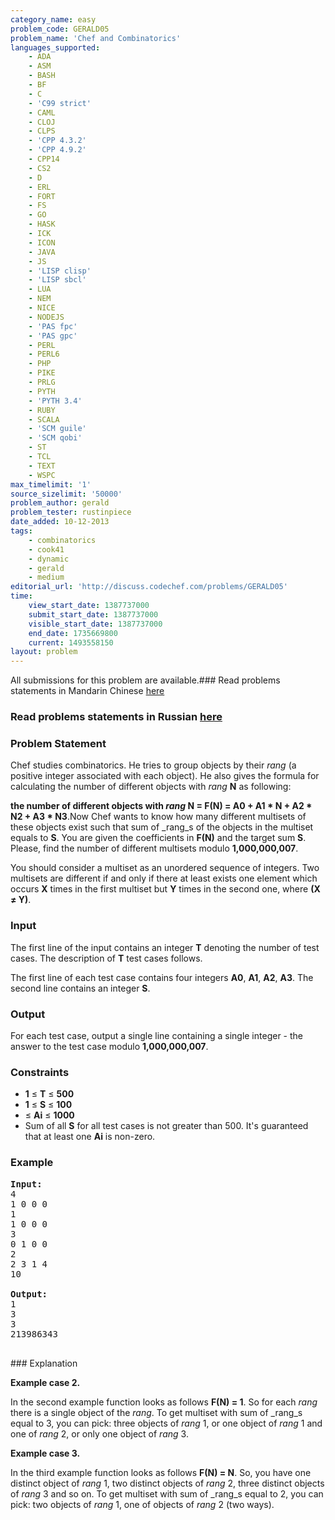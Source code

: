 ```yaml
---
category_name: easy
problem_code: GERALD05
problem_name: 'Chef and Combinatorics'
languages_supported:
    - ADA
    - ASM
    - BASH
    - BF
    - C
    - 'C99 strict'
    - CAML
    - CLOJ
    - CLPS
    - 'CPP 4.3.2'
    - 'CPP 4.9.2'
    - CPP14
    - CS2
    - D
    - ERL
    - FORT
    - FS
    - GO
    - HASK
    - ICK
    - ICON
    - JAVA
    - JS
    - 'LISP clisp'
    - 'LISP sbcl'
    - LUA
    - NEM
    - NICE
    - NODEJS
    - 'PAS fpc'
    - 'PAS gpc'
    - PERL
    - PERL6
    - PHP
    - PIKE
    - PRLG
    - PYTH
    - 'PYTH 3.4'
    - RUBY
    - SCALA
    - 'SCM guile'
    - 'SCM qobi'
    - ST
    - TCL
    - TEXT
    - WSPC
max_timelimit: '1'
source_sizelimit: '50000'
problem_author: gerald
problem_tester: rustinpiece
date_added: 10-12-2013
tags:
    - combinatorics
    - cook41
    - dynamic
    - gerald
    - medium
editorial_url: 'http://discuss.codechef.com/problems/GERALD05'
time:
    view_start_date: 1387737000
    submit_start_date: 1387737000
    visible_start_date: 1387737000
    end_date: 1735669800
    current: 1493558150
layout: problem
---
```

All submissions for this problem are available.###  Read problems statements in Mandarin Chinese [here](http://www.codechef.com/download/translated/COOK41/mandarin/GERALD05.pdf)

###  Read problems statements in Russian [here](http://www.codechef.com/download/translated/COOK41/russian/GERALD05.docx)

### Problem Statement

Chef studies combinatorics. He tries to group objects by their _rang_ (a positive integer associated with each object). He also gives the formula for calculating the number of different objects with _rang_ **N** as following:

**the number of different objects with _rang_ N = F(N) = A0 + A1 \* N + A2 \* N2 + A3 \* N3**.Now Chef wants to know how many different multisets of these objects exist such that sum of _rang_s of the objects in the multiset equals to **S**. You are given the coefficients in **F(N)** and the target sum **S**. Please, find the number of different multisets modulo **1,000,000,007**.

You should consider a multiset as an unordered sequence of integers. Two multisets are different if and only if there at least exists one element which occurs **X** times in the first multiset but **Y** times in the second one, where **(X ≠ Y)**.

### Input

The first line of the input contains an integer **T** denoting the number of test cases. The description of **T** test cases follows. 

The first line of each test case contains four integers **A0**, **A1**, **A2**, **A3**. The second line contains an integer **S**.

### Output

For each test case, output a single line containing a single integer - the answer to the test case modulo **1,000,000,007**.

### Constraints

- **1** ≤ **T** ≤ **500**
- **1** ≤ **S** ≤ **100**
- ≤ **Ai** ≤ **1000**
- Sum of all **S** for all test cases is not greater than 500. It's guaranteed that at least one **Ai** is non-zero.

### Example

<pre><b>Input:</b>
4
1 0 0 0
1
1 0 0 0
3
0 1 0 0
2
2 3 1 4
10

<b>Output:</b>
1
3
3
213986343

</pre>### Explanation
**Example case 2.** 

In the second example function looks as follows **F(N) = 1**. So for each _rang_ there is a single object of the _rang_. To get multiset with sum of _rang_s equal to 3, you can pick: three objects of _rang_ 1, or one object of _rang_ 1 and one of _rang_ 2, or only one object of _rang_ 3. 

**Example case 3.** 

In the third example function looks as follows **F(N) = N**. So, you have one distinct object of _rang_ 1, two distinct objects of _rang_ 2, three distinct objects of _rang_ 3 and so on. To get
multiset with sum of _rang_s equal to 2, you can pick: two objects of _rang_ 1, one of objects of _rang_ 2 (two ways).
